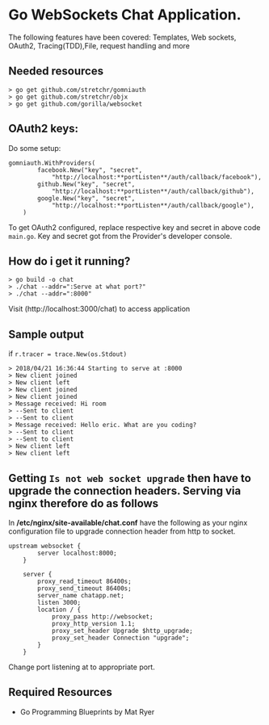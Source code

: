 # Go WebSockets Chat Application.


The following features have been covered: Templates, Web sockets, OAuth2, Tracing(TDD),File, request handling and more


## Needed resources
```
> go get github.com/stretchr/gomniauth
> go get github.com/stretchr/objx
> go get github.com/gorilla/websocket
```
## OAuth2 keys:


Do some setup:


```
gomniauth.WithProviders(
		facebook.New("key", "secret",
			"http://localhost:**portListen**/auth/callback/facebook"),
		github.New("key", "secret",
			"http://localhost:**portListen**/auth/callback/github"),
		google.New("key", "secret",
			"http://localhost:**portListen**/auth/callback/google"),
	)
```
To get OAuth2 configured, replace respective key and secret in above code `main.go`. Key and secret got from the Provider's developer console.

## How do i get it running?

```
> go build -o chat
> ./chat --addr=":Serve at what port?"
> ./chat --addr=":8000"
```

Visit (http://localhost:3000/chat) to access application


## Sample output 


if `r.tracer = trace.New(os.Stdout)`


```
> 2018/04/21 16:36:44 Starting to serve at :8000
> New client joined
> New client left
> New client joined
> New client joined
> Message received: Hi room
> --Sent to client
> --Sent to client
> Message received: Hello eric. What are you coding?
> --Sent to client
> --Sent to client
> New client left
> New client left
```

## Getting `Is not web socket upgrade` then have to upgrade the connection headers. Serving via nginx therefore do as follows

In **/etc/nginx/site-available/chat.conf** have the following as your nginx configuration file to upgrade connection header from http to socket.


```
upstream websocket {
        server localhost:8000;
    }

    server {
        proxy_read_timeout 86400s;
        proxy_send_timeout 86400s;
        server_name chatapp.net;
        listen 3000;
        location / {
            proxy_pass http://websocket;
            proxy_http_version 1.1;
            proxy_set_header Upgrade $http_upgrade;
            proxy_set_header Connection "upgrade";
        }
    }
```

Change port listening at to appropriate port. 

## Required Resources
- Go Programming Blueprints by Mat Ryer




